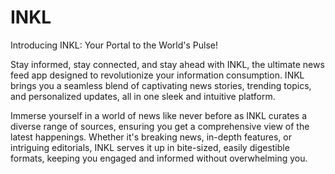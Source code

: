 # INKL
Introducing INKL: Your Portal to the World's Pulse!

Stay informed, stay connected, and stay ahead with INKL, the ultimate news feed app designed to revolutionize your information consumption. INKL brings you a seamless blend of captivating news stories, trending topics, and personalized updates, all in one sleek and intuitive platform.

Immerse yourself in a world of news like never before as INKL curates a diverse range of sources, ensuring you get a comprehensive view of the latest happenings. Whether it's breaking news, in-depth features, or intriguing editorials, INKL serves it up in bite-sized, easily digestible formats, keeping you engaged and informed without overwhelming you.
